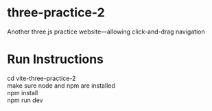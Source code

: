 # three-practice-2
Another three.js practice website—allowing click-and-drag navigation
# Run Instructions
cd vite-three-practice-2\
make sure node and npm are installed\
npm install\
npm run dev
